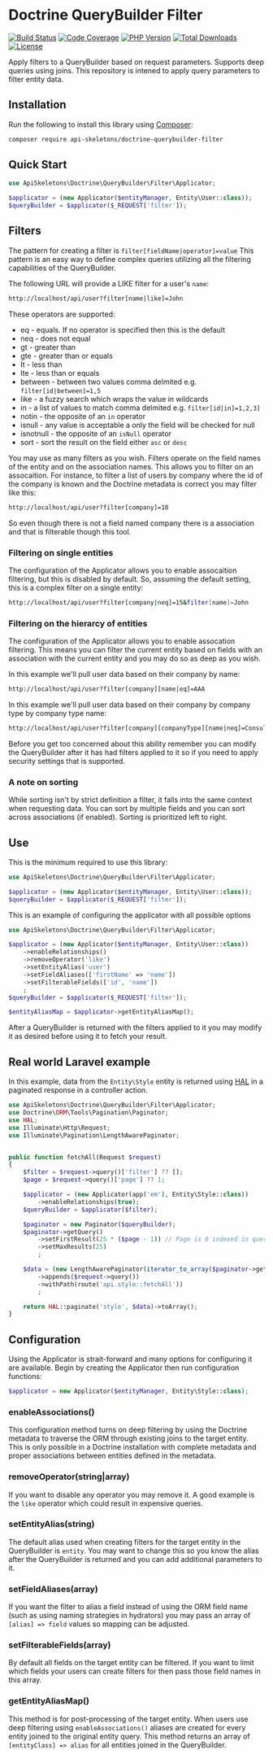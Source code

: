 # Doctrine QueryBuilder Filter

[![Build Status](https://github.com/API-Skeletons/doctrine-querybuilder-filter/actions/workflows/continuous-integration.yml/badge.svg)](https://github.com/API-Skeletons/doctrine-querybuilder-filter/actions/workflows/continuous-integration.yml?query=branch%3Amain)
[![Code Coverage](https://codecov.io/gh/API-Skeletons/doctrine-querybuilder-filter/branch/main/graphs/badge.svg)](https://codecov.io/gh/API-Skeletons/doctrine-querybuilder-filter/branch/main)
[![PHP Version](https://img.shields.io/badge/PHP-8.0-blue)](https://img.shields.io/badge/PHP-8.0-blue)
[![Total Downloads](https://poser.pugx.org/api-skeletons/doctrine-querybuilder-filter/downloads)](//packagist.org/packages/api-skeletons/doctrine-querybuilder-filter)
[![License](https://poser.pugx.org/api-skeletons/doctrine-querybuilder-filter/license)](//packagist.org/packages/api-skeletons/doctrine-querybuilder-filter)


Apply filters to a QueryBuilder based on request parameters.  Supports deep queries using joins.
This repository is intened to apply query parameters to filter entity data.

## Installation

Run the following to install this library using [Composer](https://getcomposer.org/):

```bash
composer require api-skeletons/doctrine-querybuilder-filter
```

## Quick Start

```php
use ApiSkeletons\Doctrine\QueryBuilder\Filter\Applicator;

$applicator = (new Applicator($entityManager, Entity\User::class));
$queryBuilder = $applicator($_REQUEST['filter']);
```

## Filters

The pattern for creating a filter is `filter[fieldName|operator]=value`
This pattern is an easy way to define complex queries utilizing all the filtering
capabilities of the QueryBuilder.

The following URL will provide a LIKE filter for a user's `name`:

```sh
http://localhost/api/user?filter[name|like]=John
```

These operators are supported:

* eq - equals.  If no operator is specified then this is the default
* neq - does not equal
* gt - greater than
* gte - greater than or equals
* lt - less than
* lte - less than or equals
* between - between two values comma delmited e.g. `filter[id|between]=1,5`
* like - a fuzzy search which wraps the value in wildcards
* in - a list of values to match comma delmited e.g. `filter[id|in]=1,2,3]`
* notin - the opposite of an `in` operator
* isnull - any value is acceptable a only the field will be checked for null
* isnotnull - the opposite of an `isNull` operator
* sort - sort the result on the field either `asc` or `desc`

You may use as many filters as you wish.  Filters operate on the field names of
the entity and on the association names.  This allows you to filter on an
assocaition.  For instance, to filter a list of users by company where the id
of the company is known and the Doctrine metadata is correct you may filter
like this:

```sh
http://localhost/api/user?filter[company]=10
```

So even though there is not a field named company there is a association and
that is filterable though this tool.

### Filtering on single entities

The configuration of the Applicator allows you to enable assocaition filtering,
but this is disabled by default.  So, assuming the default setting, this is a
complex filter on a single entity:

```sh
http://localhost/api/user?filter[company|neq]=15&filter[name]=John
```

### Filtering on the hierarcy of entities

The configuration of the Applicator allows you to enable assocation filtering.
This means you can filter the current entity based on fields with an association
with the current entity and you may do so as deep as you wish.

In this example we'll pull user data based on their company by name:

```sh
http://localhost/api/user?filter[company][name|eq]=AAA
```

In this example we'll pull user data based on their company by company type by
company type name:

```sh
http://localhost/api/user?filter[company][companyType][name|neq]=Consultant
```

Before you get too concerned about this ability remember you can modify the
QueryBuilder after it has had filters applied to it so if you need to apply
security settings that is supported.

### A note on sorting

While sorting isn't by strict definition a filter, it falls into the same
context when requesting data.  You can sort by multiple fields and you can
sort across associations (if enabled).  Sorting is prioritized left to right.

## Use

This is the minimum required to use this library:

```php
use ApiSkeletons\Doctrine\QueryBuilder\Filter\Applicator;

$applicator = (new Applicator($entityManager, Entity\User::class));
$queryBuilder = $applicator($_REQUEST['filter']);
```

This is an example of configuring the applicator with all possible options

```php
use ApiSkeletons\Doctrine\QueryBuilder\Filter\Applicator;

$applicator = (new Applicator($entityManager, Entity\User::class))
    ->enableRelationships()
    ->removeOperator('like')
    ->setEntityAlias('user')
    ->setFieldAliases(['firstName' => 'name'])
    ->setFilterableFields(['id', 'name'])
    ;
$queryBuilder = $applicator($_REQUEST['filter']);

$entityAliasMap = $applicator->getEntityAliasMap();
```

After a QueryBuilder is returned with the filters applied to it you may modify
it as desired before using it to fetch your result.

## Real world Laravel example

In this example, data from the `Entity\Style` entity is returned using
[HAL](https://github.com/API-Skeletons/laravel-hal) in a paginated response
in a controller action.

```php
use ApiSkeletons\Doctrine\QueryBuilder\Filter\Applicator;
use Doctrine\ORM\Tools\Pagination\Paginator;
use HAL;
use Illuminate\Http\Request;
use Illuminate\Pagination\LengthAwarePaginator;


public function fetchAll(Request $request)
{
    $filter = $request->query()['filter'] ?? [];
    $page = $request->query()['page'] ?? 1;

    $applicator = (new Applicator(app('em'), Entity\Style::class))
        ->enableRelationships(true);
    $queryBuilder = $applicator($filter);

    $paginator = new Paginator($queryBuilder);
    $paginator->getQuery()
        ->setFirstResult(25 * ($page - 1)) // Page is 0 indexed in query
        ->setMaxResults(25)
        ;

    $data = (new LengthAwarePaginator(iterator_to_array($paginator->getIterator()), $paginator->count(), 25))
        ->appends($request->query())
        ->withPath(route('api.style::fetchAll'))
        ;

    return HAL::paginate('style', $data)->toArray();
}
```

## Configuration

Using the Applicator is strait-forward and many options for configuring it are
available.  Begin by creating the Applicator then run configuration functions:

```php
$applicator = new Applicator($entityManager, Entity\Style::class);
```

### enableAssociations()

This configuration method turns on deep filtering by using the Doctrine
metadata to traverse the ORM through existing joins to the target entity.
This is only possible in a Doctrine installation with complete metadata and
proper associations between entities defined in the metadata.

### removeOperator(string|array)

If you want to disable any operator you may remove it.  A good example is the
`like` operator which could result in expensive queries.

### setEntityAlias(string)

The default alias used when creating filters for the target entity in the
QueryBuilder is `entity`. You may want to change this so you know the alias
after the QueryBuilder is returned and you can add additional parameters to it.

### setFieldAliases(array)

If you want the filter to alias a field instead of using the ORM field name
(such as using naming strategies in hydrators) you may pass an array of
`[alias] => field` values so mapping can be adjusted.

### setFilterableFields(array)

By default all fields on the target entity can be filtered.  If you want to
limit which fields your users can create filters for then pass those field
names in this array.

### getEntityAliasMap()

This method is for post-processing of the target entity.  When users use
deep filtering using `enableAssociations()` aliases are created for every
entity joined to the original entity query.  This method returns an array of
`[entityClass] => alias` for all entities joined in the QueryBuilder.
